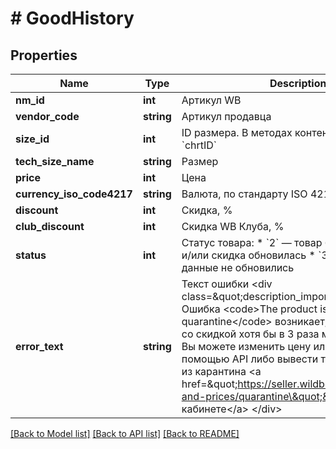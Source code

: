 # # GoodHistory

## Properties

Name | Type | Description | Notes
------------ | ------------- | ------------- | -------------
**nm_id** | **int** | Артикул WB | [optional]
**vendor_code** | **string** | Артикул продавца | [optional]
**size_id** | **int** | ID размера. В методах контента это поле &#x60;chrtID&#x60; | [optional]
**tech_size_name** | **string** | Размер | [optional]
**price** | **int** | Цена | [optional]
**currency_iso_code4217** | **string** | Валюта, по стандарту ISO 4217 | [optional]
**discount** | **int** | Скидка, % | [optional]
**club_discount** | **int** | Скидка WB Клуба, % | [optional]
**status** | **int** | Статус товара:    * &#x60;2&#x60; — товар без ошибок, цена и/или скидка обновилась   * &#x60;3&#x60; — есть ошибки, данные не обновились | [optional]
**error_text** | **string** | Текст ошибки  &lt;div class&#x3D;\&quot;description_important\&quot;&gt;   Ошибка &lt;code&gt;The product is in quarantine&lt;/code&gt; возникает, если новая цена со скидкой хотя бы в 3 раза меньше старой. Вы можете изменить цену или скидку с помощью API либо вывести товар из карантина &lt;a href&#x3D;\&quot;https://seller.wildberries.ru/discount-and-prices/quarantine\&quot;&gt;в личном кабинете&lt;/a&gt; &lt;/div&gt; | [optional]

[[Back to Model list]](../../README.md#models) [[Back to API list]](../../README.md#endpoints) [[Back to README]](../../README.md)
